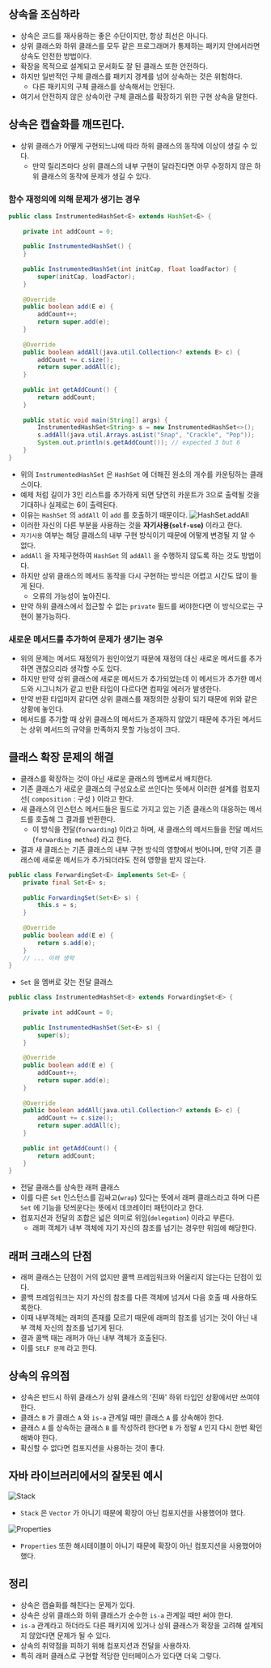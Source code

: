 ## 상속을 조심하라
- 상속은 코드를 재사용하는 좋은 수단이지만, 항상 최선은 아니다.
- 상위 클래스와 하위 클래스를 모두 같은 프로그래머가 통제하는 패키지 안에서라면 상속도 안전한 방법이다.
- 확장을 목적으로 설계되고 문서화도 잘 된 클래스 또한 안전하다.
- 하지만 일반적인 구체 클래스를 패키지 경계를 넘어 상속하는 것은 위험하다.
    - 다른 패키지의 구체 클래스를 상속해서는 안된다.
- 여기서 안전하지 않은 상속이란 구체 클래스를 확장하기 위한 구현 상속을 말한다.

## 상속은 캡슐화를 깨뜨린다.
- 상위 클래스가 어떻게 구현되느냐에 따라 하위 클래스의 동작에 이상이 생길 수 있다.
    - 만약 릴리즈마다 상위 클래스의 내부 구현이 달라진다면 아무 수정하지 않은 하위 클래스의 동작에 문제가 생길 수 있다.

### 함수 재정의에 의해 문제가 생기는 경우
```java
public class InstrumentedHashSet<E> extends HashSet<E> {  
  
    private int addCount = 0;  
  
    public InstrumentedHashSet() {  
    }  
  
    public InstrumentedHashSet(int initCap, float loadFactor) {  
        super(initCap, loadFactor);  
    }  
  
    @Override  
    public boolean add(E e) {  
        addCount++;  
        return super.add(e);  
    }  
  
    @Override  
    public boolean addAll(java.util.Collection<? extends E> c) {  
        addCount += c.size();  
        return super.addAll(c);  
    }  
  
    public int getAddCount() {  
        return addCount;  
    }  
  
    public static void main(String[] args) {  
        InstrumentedHashSet<String> s = new InstrumentedHashSet<>();  
        s.addAll(java.util.Arrays.asList("Snap", "Crackle", "Pop"));  
        System.out.println(s.getAddCount()); // expected 3 but 6  
    }  
}
```
- 위의 `InstrumentedHashSet` 은 `HashSet` 에 더해진 원소의 개수를 카운팅하는 클래스이다.
- 예제 처럼 길이가 3인 리스트를 추가하게 되면 당연히 카운트가 3으로 출력될 것을 기대하나 실제로는 6이 출력된다.
- 이유는 `HashSet` 의 `addAll` 이 `add` 를 호출하기 때문이다.
  ![HashSet.addAll](https://github.com/Evil-Goblin/BookStudy/assets/74400861/dc251374-1800-4263-a229-b64725ac17b5)
- 이러한 자신의 다른 부분을 사용하는 것을 **자기사용(`self-use`)** 이라고 한다.
- `자기사용` 여부는 해당 클래스의 내부 구현 방식이기 때문에 어떻게 변경될 지 알 수 없다.
- `addAll` 을 자체구현하여 `HashSet` 의 `addAll` 을 수행하지 않도록 하는 것도 방법이다.
- 하지만 상위 클래스의 메서드 동작을 다시 구현하는 방식은 어렵고 시간도 많이 들게 된다.
    - 오류의 가능성이 높아진다.
- 만약 하위 클래스에서 접근할 수 없는 `private` 필드를 써야한다면 이 방식으로는 구현이 불가능하다.

### 새로운 메서드를 추가하여 문제가 생기는 경우
- 위의 문제는 메서드 재정의가 원인이었기 때문에 재정의 대신 새로운 메서드를 추가하면 괜찮으리라 생각할 수도 있다.
- 하지만 만약 상위 클래스에 새로운 메서드가 추가되었는데 이 메서드가 추가한 메서드와 시그니처가 같고 반환 타입이 다르다면 컴파일 에러가 발생한다.
- 만약 반환 타입마저 같다면 상위 클래스를 재정의한 상황이 되기 때문에 위와 같은 상황에 놓인다.
- 메서드를 추가할 때 상위 클래스의 메서드가 존재하지 않았기 때문에 추가된 메서드는 상위 메서드의 규약을 만족하지 못할 가능성이 크다.

## 클래스 확장 문제의 해결
- 클래스를 확장하는 것이 아닌 새로운 클래스의 멤버로서 배치한다.
- 기존 클래스가 새로운 클래스의 구성요소로 쓰인다는 뜻에서 이러한 설계를 컴포지선( `composition` : 구성 ) 이라고 한다.
- 새 클래스의 인스턴스 메서드들은 필드로 가지고 있는 기존 클래스의 대응하는 메서드를 호출해 그 결과를 반환한다.
    - 이 방식을 전달(`forwarding`) 이라고 하며, 새 클래스의 메서드들을 전달 메서드(`forwarding method`) 라고 한다.
- 결과 새 클래스는 기존 클래스의 내부 구현 방식의 영향에서 벗어나며, 만약 기존 클래스에 새로운 메서드가 추가되더라도 전혀 영향을 받지 않는다.
```java
public class ForwardingSet<E> implements Set<E> {  
    private final Set<E> s;  
  
    public ForwardingSet(Set<E> s) {  
        this.s = s;  
    }  
  
    @Override  
    public boolean add(E e) {  
        return s.add(e);  
    }  
	// ... 이하 생략
}
```
- `Set` 을 멤버로 갖는 전달 클래스

```java
public class InstrumentedHashSet<E> extends ForwardingSet<E> {  
  
    private int addCount = 0;  
  
    public InstrumentedHashSet(Set<E> s) {  
        super(s);  
    }  
  
    @Override  
    public boolean add(E e) {  
        addCount++;  
        return super.add(e);  
    }  
  
    @Override  
    public boolean addAll(java.util.Collection<? extends E> c) {  
        addCount += c.size();  
        return super.addAll(c);  
    }  
  
    public int getAddCount() {  
        return addCount;  
    }  
}
```
- 전달 클래스를 상속한 래퍼 클래스
- 이를 다른 `Set` 인스턴스를 감싸고(`wrap`) 있다는 뜻에서 래퍼 클래스라고 하며 다른 `Set` 에 기능을 덧씌운다는 뜻에서 데코레이터 패턴이라고 한다.
- 컴포지션과 전달의 조합은 넓은 의미로 위임(`delegation`) 이라고 부른다.
    - 래퍼 객체가 내부 객체에 자기 자신의 참조를 넘기는 경우만 위임에 해당한다.

## 래퍼 크래스의 단점
- 래퍼 클래스는 단점이 거의 없지만 콜백 프레임워크와 어울리지 않는다는 단점이 있다.
- 콜백 프레임워크는 자기 자신의 참조를 다른 객체에 넘겨서 다음 호출 때 사용하도록한다.
- 이때 내부객체는 래퍼의 존재를 모르기 때문에 래퍼의 참조를 넘기는 것이 아닌 내부 객체 자신의 참조를 넘기게 된다.
- 결과 콜백 때는 래퍼가 아닌 내부 객체가 호출된다.
- 이를 `SELF 문제` 라고 한다.

## 상속의 유의점
- 상속은 반드시 하위 클래스가 상위 클래스의 '진짜' 하위 타입인 상황에서만 쓰여야 한다.
- 클래스 `B` 가 클래스 `A` 와 `is-a` 관계일 때만 클래스 `A` 를 상속해야 한다.
- 클래스 `A` 를 상속하는 클래스 `B` 를 작성하려 한다면 `B` 가 정말 `A` 인지 다시 한번 확인해봐야 한다.
- 확신할 수 없다면 컴포지션을 사용하는 것이 좋다.

## 자바 라이브러리에서의 잘못된 예시
![Stack](https://github.com/Evil-Goblin/BookStudy/assets/74400861/8be61f9c-3876-4d72-8557-43930b52fe81)
- `Stack` 은 `Vector` 가 아니기 때문에 확장이 아닌 컴포지션을 사용했어야 했다.

![Properties](https://github.com/Evil-Goblin/BookStudy/assets/74400861/32e17eb4-2e8b-4d9c-820c-6d66299419c1)
- `Properties` 또한 해시테이블이 아니기 때문에 확장이 아닌 컴포지션을 사용했어야 했다.

## 정리
- 상속은 캡슐화를 해친다는 문제가 있다.
- 상속은 상위 클래스와 하위 클래스가 순수한 `is-a` 관계일 때만 써야 한다.
- `is-a` 관계라고 하더라도 다른 패키지에 있거나 상위 클래스가 확장을 고려해 설계되지 않았다면 문제가 될 수 있다.
- 상속의 취약점을 피하기 위해 컴포지션과 전달을 사용하자.
- 특히 래퍼 클래스로 구현할 적당한 인터페이스가 있다면 더욱 그렇다.